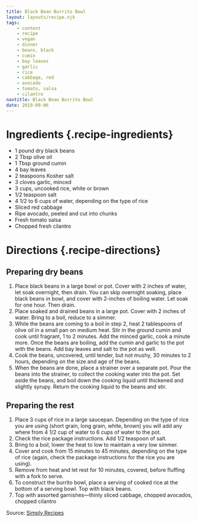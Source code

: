 ```yaml
---
title: Black Bean Burrito Bowl
layout: layouts/recipe.njk
tags:
    - content
    - recipe    
    - vegan
    - dinner
    - beans, black
    - cumin
    - bay leaves
    - garlic
    - rice
    - cabbage, red
    - avocado
    - tomato, salsa
    - cilantro
navtitle: Black Bean Burrito Bowl
date: 2019-09-06
---
```

# Ingredients {.recipe-ingredients}

* 1 pound dry black beans
* 2 Tbsp olive oil
* 1 Tbsp ground cumin
* 4 bay leaves
* 2 teaspoons Kosher salt
* 3 cloves garlic, minced
* 3 cups, uncooked rice, white or brown
* 1/2 teaspoon salt
* 4 1/2 to 6 cups of water, depending on the type of rice
* Sliced red cabbage
* Ripe avocado, peeled and cut into chunks
* Fresh tomato salsa
* Chopped fresh cilantro

# Directions {.recipe-directions}

## Preparing dry beans
1. Place black beans in a large bowl or pot. Cover with 2 inches of water, let soak overnight, then drain. You can skip overnight soaking, place black beans in bowl, and cover with 2-inches of boiling water. Let soak for one hour. Then drain.
2. Place soaked and drained beans in a large pot. Cover with 2 inches of water. Bring to a boil, reduce to a simmer.
3. While the beans are coming to a boil in step 2, heat 2 tablespoons of olive oil in a small pan on medium heat. Stir in the ground cumin and cook until fragrant, 1 to 2 minutes. Add the minced garlic, cook a minute more. Once the beans are boiling, add the cumin and garlic to the pot with the beans. Add bay leaves and salt to the pot as well.
4. Cook the beans, uncovered, until tender, but not mushy, 30 minutes to 2 hours, depending on the size and age of the beans.
5. When the beans are done, place a strainer over a separate pot. Pour the beans into the strainer, to collect the cooking water into the pot. Set aside the beans, and boil down the cooking liquid until thickened and slightly syrupy. Return the cooking liquid to the beans and stir.

## Preparing the rest
1. Place 3 cups of rice in a large saucepan. Depending on the type of rice you are using (short grain, long grain, white, brown) you will add any where from 4 1/2 cup of water to 6 cups of water to the pot. 
2. Check the rice package instructions. Add 1/2 teaspoon of salt. 
3. Bring to a boil, lower the heat to low to maintain a very low simmer. 
4. Cover and cook from 15 minutes to 45 minutes, depending on the type of rice (again, check the package instructions for the rice you are using). 
5. Remove from heat and let rest for 10 minutes, covered, before fluffing with a fork to serve.
6. To construct the burrito bowl, place a serving of cooked rice at the bottom of a serving bowl. Top with black beans. 
7. Top with assorted garnishes—thinly sliced cabbage, chopped avocados, chopped cilantro

Source: [Simply Recipes](https://www.simplyrecipes.com/recipes/black_bean_burrito_bowl/)